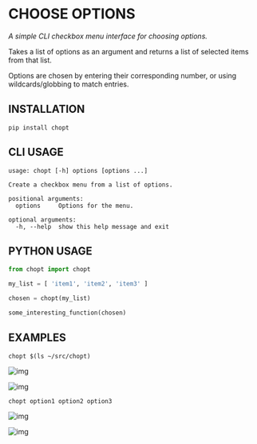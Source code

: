 # CHOOSE OPTIONS

*A simple CLI checkbox menu interface for choosing options.*

Takes a list of options as an argument and returns a list of selected items from
that list.

Options are chosen by entering their corresponding number, or using
wildcards/globbing to match entries.

## INSTALLATION

`pip install chopt`

## CLI USAGE

```
usage: chopt [-h] options [options ...]

Create a checkbox menu from a list of options.

positional arguments:
  options     Options for the menu.

optional arguments:
  -h, --help  show this help message and exit
```

## PYTHON USAGE

```python
from chopt import chopt

my_list = [ 'item1', 'item2', 'item3' ]

chosen = chopt(my_list)

some_interesting_function(chosen)
```

## EXAMPLES

`chopt $(ls ~/src/chopt)`

![img](./img/scrot0.png "Choose")

![img](./img/scrot1.png "Result")

`chopt option1 option2 option3`

![img](./img/scrot2.png "Choose")

![img](./img/scrot3.png "Result")
